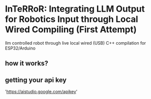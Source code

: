 # InTeRRoR: Integrating LLM Output for Robotics Input through Local Wired Compiling (First Attempt)
llm controlled robot through live local wired (USB) C++ compilation for ESP32/Arduino 

## how it works?




## getting your api key 
'https://aistudio.google.com/apikey'


